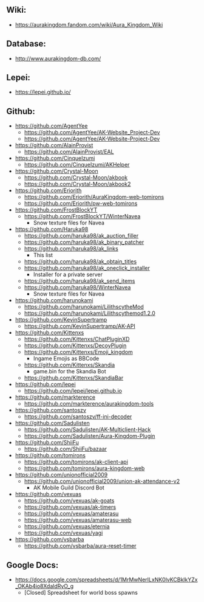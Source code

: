 ## Wiki:
* https://aurakingdom.fandom.com/wiki/Aura_Kingdom_Wiki

## Database:
* http://www.aurakingdom-db.com/

## Lepei:
* https://lepei.github.io/

## Github:
* https://github.com/AgentYee
	* https://github.com/AgentYee/AK-Website_Project-Dev
	* https://github.com/AgentYee/AK-Website-Project-Dev
* https://github.com/AlainProvist
	* https://github.com/AlainProvist/EAL
* https://github.com/CinqueIzumi
	* https://github.com/CinqueIzumi/AKHelper
* https://github.com/Crystal-Moon
	* https://github.com/Crystal-Moon/akbook
	* https://github.com/Crystal-Moon/akbook2
* https://github.com/Eriorith
	* https://github.com/Eriorith/AuraKingdom-web-tomirons
	* https://github.com/Eriorith/pw-web-tomirons
* https://github.com/FrostBlockYT
	* https://github.com/FrostBlockYT/WinterNavea
		- Snow texture files for Navea
* https://github.com/Haruka98
	* https://github.com/haruka98/ak_auction_filler
	* https://github.com/haruka98/ak_binary_patcher
	* https://github.com/haruka98/ak_links
		- This list
	* https://github.com/haruka98/ak_obtain_titles
	* https://github.com/haruka98/ak_oneclick_installer
		- Installer for a private server
	* https://github.com/haruka98/ak_send_items
	* https://github.com/haruka98/WinterNavea
		- Snow texture files for Navea
* https://github.com/harunokami
	* https://github.com/harunokami/LilithscytheMod
	* https://github.com/harunokami/Lilithscythemod1.2.0
* https://github.com/KevinSupertramp
	* https://github.com/KevinSupertramp/AK-API
* https://github.com/Kittenxs
	* https://github.com/Kittenxs/ChatPluginXD
	* https://github.com/Kittenxs/DecoyPlugin
	* https://github.com/Kittenxs/Emoji_kingdom
		- Ingame Emojis as BBCode
	* https://github.com/Kittenxs/Skandia
		- game.bin for the Skandia Bot
	* https://github.com/Kittenxs/SkandiaBar
* https://github.com/lepei
	* https://github.com/lepei/lepei.github.io
* https://github.com/markterence
	* https://github.com/markterence/aurakingdom-tools
* https://github.com/santoszv
	* https://github.com/santoszv/ff-ini-decoder
* https://github.com/Sadulisten
	* https://github.com/Sadulisten/AK-Multiclient-Hack
	* https://github.com/Sadulisten/Aura-Kingdom-Plugin
* https://github.com/ShiiFu
	* https://github.com/ShiiFu/bazaar
* https://github.com/tomirons
	* https://github.com/tomirons/ak-client-api
	* https://github.com/tomirons/aura-kingdom-web
* https://github.com/unionofficial2009
	* https://github.com/unionofficial2009/union-ak-attendance-v2
		- AK Mobile Guild Discord Bot
* https://github.com/vexuas
	* https://github.com/vexuas/ak-goats
	* https://github.com/vexuas/ak-timers
	* https://github.com/vexuas/amaterasu
	* https://github.com/vexuas/amaterasu-web
	* https://github.com/vexuas/eternia
	* https://github.com/vexuas/yagi
* https://github.com/vsbarba
	* https://github.com/vsbarba/aura-reset-timer
	
## Google Docs:
* https://docs.google.com/spreadsheets/d/1MrMwNerILxNK0lvKCBklkYZx_OKAb4io8XdaldRyO_g
	- [Closed] Spreadsheet for world boss spawns
